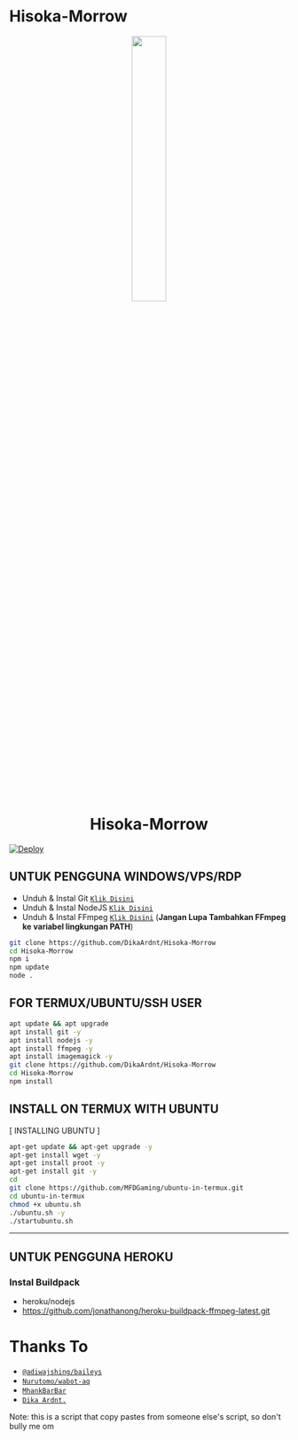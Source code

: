 # Hisoka-Morrow

<p align="center">
	<img src="https://telegra.ph/file/ae5237e860bbe4ac2f0a8.jpg" width="35%" style="margin-left: auto;margin-right: auto;display: block;">
</p>
<h1 align="center">Hisoka-Morrow</h1>


[![Deploy](https://www.herokucdn.com/deploy/button.svg)](https://heroku.com/deploy?template=https://github.com/DikaArdnt/Hisoka-Morrow)


## UNTUK PENGGUNA WINDOWS/VPS/RDP

* Unduh & Instal Git [`Klik Disini`](https://git-scm.com/downloads)
* Unduh & Instal NodeJS [`Klik Disini`](https://nodejs.org/en/download)
* Unduh & Instal FFmpeg [`Klik Disini`](https://ffmpeg.org/download.html) (**Jangan Lupa Tambahkan FFmpeg ke variabel lingkungan PATH**)


```bash
git clone https://github.com/DikaArdnt/Hisoka-Morrow
cd Hisoka-Morrow
npm i
npm update
node .
```

## FOR TERMUX/UBUNTU/SSH USER

```bash
apt update && apt upgrade
apt install git -y
apt install nodejs -y
apt install ffmpeg -y
apt install imagemagick -y
git clone https://github.com/DikaArdnt/Hisoka-Morrow
cd Hisoka-Morrow
npm install
```

## INSTALL ON TERMUX WITH UBUNTU

[ INSTALLING UBUNTU ]

```bash
apt-get update && apt-get upgrade -y
apt-get install wget -y
apt-get install proot -y
apt-get install git -y
cd
git clone https://github.com/MFDGaming/ubuntu-in-termux.git
cd ubuntu-in-termux
chmod +x ubuntu.sh
./ubuntu.sh -y
./startubuntu.sh
```
---------

## UNTUK PENGGUNA HEROKU

### Instal Buildpack
* heroku/nodejs
* https://github.com/jonathanong/heroku-buildpack-ffmpeg-latest.git

# Thanks To
* [`@adiwajshing/baileys`](https://github.com/adiwajshing/Baileys)
* [`Nurutomo/wabot-aq`](https://github.com/Nurutomo/wabot-aq)
* [`MhankBarBar`](https://github.com/MhankBarBar/weabot)
* [`Dika Ardnt.`](https://github.com/DikaArdnt/Hisoka-Morrow)

Note: this is a script that copy pastes from someone else's script, so don't bully me om
